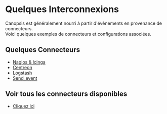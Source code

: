 # Quelques Interconnexions

Canopsis est généralement nourri à partir d'évènements en provenance de connecteurs.  
Voici quelques exemples de connecteurs et configurations associées.

## Quelques Connecteurs

- [Nagios & Icinga](../../guide-connecteurs/Supervision/Nagios-et-Icinga.md)    
- [Centreon](../../guide-connecteurs/Supervision/Centreon.md)  
- [Logstash](../../guide-connecteurs/Infrastructure/Logstash.md)  
- [Send_event](../../guide-connecteurs/Infrastructure/send_event.md)  

## Voir tous les connecteurs disponibles

- [Cliquez ici](../../guide-connecteurs/index.md)
